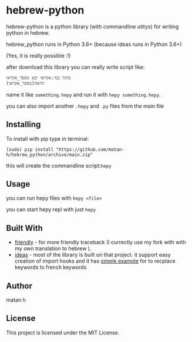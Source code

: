 # hebrew-python
hebrew-python is a python library (with commandline utitys) for writing python in hebrew.

hebrew_python runs in Python 3.6+ (because ideas runs in Python 3.6+)

(Yes, it is really possible :!)

after download this library you can really write script like:
```python
מתוך בנוי.אקראי יבא מספר_אקראי
הראה(מספר_אקראי)
```
name it like `something.hepy` and run it with `hepy something.hepy`.

you can also import another `.hepy` and `.py` files from the main file

## Installing
To install with pip
type in terminal:
```
(sudo) pip install "https://github.com/matan-h/hebrew_python/archive/main.zip"
```
<!-- TODO:upload this library to pypi :) -->
this will create the commandline script:`hepy`

## Usage
you can run hepy files with `hepy <file>`

you can start hepy repl with just `hepy`


## Built With
* [friendly](https://github.com/aroberge/friendly) - for more friendly traceback (I currectly use my fork with with my own translation to hebrew ).
* [ideas](https://github.com/aroberge/ideas) - most of the library is built on that project. it support easy creation of import hooks and it has [simple example](https://github.com/aroberge/ideas/blob/master/ideas/examples/french.py) for to recplace keywords to french keywords

## Author
matan h

## License
This project is licensed under the MIT License.
